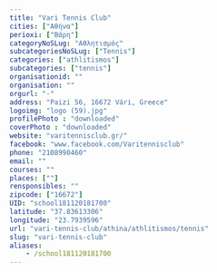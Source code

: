 ```yaml
---
title: "Vari Tennis Club"
cities: ["Αθήνα"]
perioxi: ["Βάρη"]
categoryNoSLug: "Αθλητισμός"
subcategoriesNoSLug: ["Tennis"]
categories: ["athlitismos"]
subcategories: ["tennis"]
organisationid: ""
organisation: ""
orgurl: "-"
address: "Paizi 56, 16672 Vári, Greece"
logoimg: "logo (59).jpg"
profilePhoto : "downloaded"
coverPhoto : "downloaded"
website: "varitennisclub.gr/"
facebook: "www.facebook.com/Varitennisclub"
phone: "2108990460"
email: ""
courses: ""
places: [""]
rensponsibles: ""
zipcode: ["16672"]
UID: "school181120181700"
latitude: "37.83613306"
longitude: "23.7939596"
url: "vari-tennis-club/athina/athlitismos/tennis"
slug: "vari-tennis-club"
aliases:
    - /school181120181700
---
```





